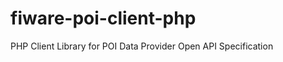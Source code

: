 fiware-poi-client-php
=====================

PHP Client Library for POI Data Provider Open API Specification

